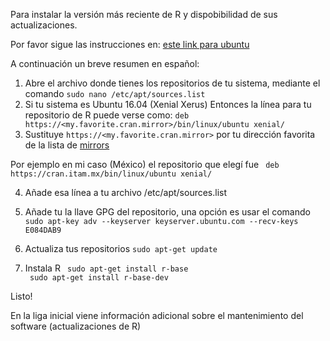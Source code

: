 Para instalar la versión más reciente de R y dispobibilidad de sus actualizaciones.

Por favor sigue las instrucciones en:  [este link para ubuntu](https://cran.r-project.org/bin/linux/ubuntu/README)

A continuación un breve resumen en español:

1. Abre el archivo donde tienes los repositorios de tu sistema, mediante el comando ``` sudo nano /etc/apt/sources.list  ```
2. Si tu sistema es Ubuntu 16.04 (Xenial Xerus) Entonces la línea para tu repositorio de R puede verse como:  ```deb https://<my.favorite.cran.mirror>/bin/linux/ubuntu xenial/```
3. Sustituye ```https://<my.favorite.cran.mirror>```  por tu dirección favorita de la lista de [mirrors](https://cran.r-project.org/mirrors.html)


Por ejemplo en mi caso  (México)  el repositorio que elegí fue 
``` deb https://cran.itam.mx/bin/linux/ubuntu xenial/```

4. Añade esa línea a tu archivo /etc/apt/sources.list

5. Añade tu la llave GPG del repositorio, una opción es usar el comando ```  sudo apt-key adv --keyserver keyserver.ubuntu.com --recv-keys E084DAB9```

6. Actualiza tus repositorios ```sudo apt-get update```

7. Instala R  ``` sudo apt-get install r-base```   
```  sudo apt-get install r-base-dev ```

Listo!


En la liga inicial viene información adicional sobre el mantenimiento del software (actualizaciones de R)

